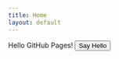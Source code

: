 ```yaml
---
title: Home
layout: default
---
```

<head>
	<script src="{{ site.baseurl }}{% link assets/js/jquery-3.6.4.slim.min.js %}"></script>
	<script src="{{ site.baseurl }}{% link assets/js/index.js %}"></script>
</head>
<body>
	Hello GitHub Pages!
	<button id="hello">Say Hello</button>
</body>